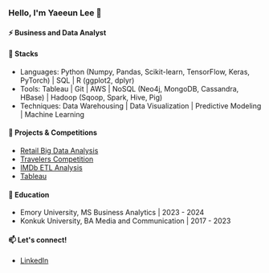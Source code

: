 ### Hello, I'm Yaeeun Lee 👋

#### ⚡ Business and Data Analyst

#### 🔨 Stacks	

* Languages: Python (Numpy, Pandas, Scikit-learn, TensorFlow, Keras, PyTorch) | SQL | R (ggplot2, dplyr)
* Tools: Tableau | Git | AWS | NoSQL (Neo4j, MongoDB, Cassandra, HBase) | Hadoop (Sqoop, Spark, Hive, Pig)
* Techniques: Data Warehousing | Data Visualization | Predictive Modeling | Machine Learning

#### 🌱 Projects & Competitions
* [Retail Big Data Analysis](https://github.com/haydenlee914/retail-data-analysis)
* [Travelers Competition](https://github.com/haydenlee914/Fraud-Detection-Competition)
* [IMDb ETL Analysis](https://github.com/haydenlee914/IMDb-ETL-analysis)
* [Tableau](https://public.tableau.com/app/profile/yaeeun.lee/viz/TheUnitedStatesasaGlobalCampus/Dashboard1)

#### 🔭 Education
* Emory University, MS Business Analytics | 2023 - 2024
* Konkuk University, BA Media and Communication | 2017 - 2023
  
#### 📫 Let's connect!
* [LinkedIn](https://www.linkedin.com/in/haydenlee914/)
